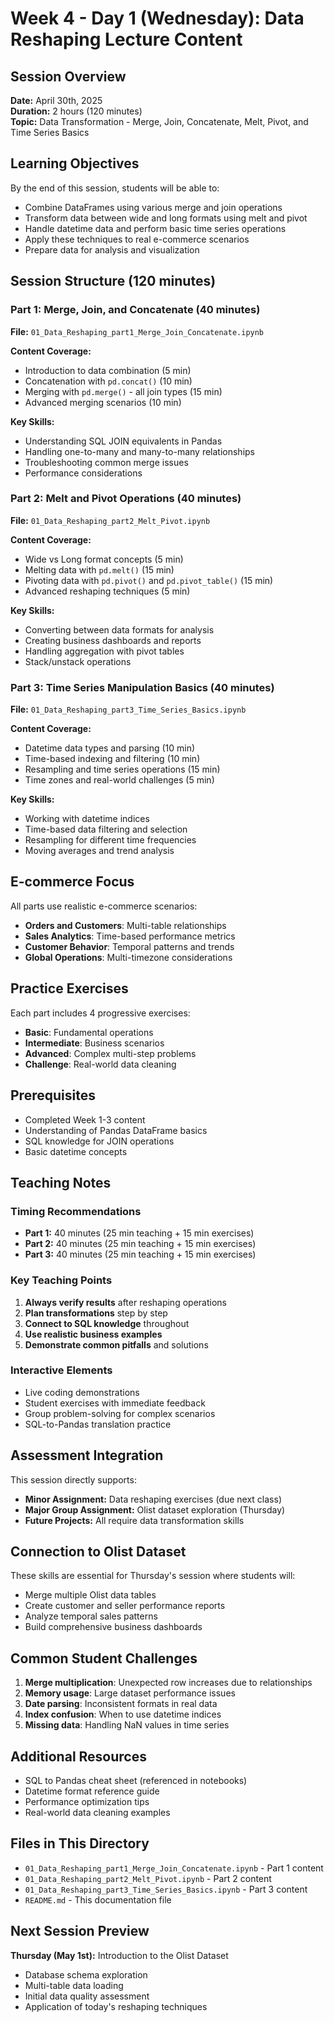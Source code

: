 # Week 4 - Day 1 (Wednesday): Data Reshaping Lecture Content

## Session Overview
**Date:** April 30th, 2025  
**Duration:** 2 hours (120 minutes)  
**Topic:** Data Transformation - Merge, Join, Concatenate, Melt, Pivot, and Time Series Basics

## Learning Objectives
By the end of this session, students will be able to:
- Combine DataFrames using various merge and join operations
- Transform data between wide and long formats using melt and pivot
- Handle datetime data and perform basic time series operations
- Apply these techniques to real e-commerce scenarios
- Prepare data for analysis and visualization

## Session Structure (120 minutes)

### Part 1: Merge, Join, and Concatenate (40 minutes)
**File:** `01_Data_Reshaping_part1_Merge_Join_Concatenate.ipynb`

**Content Coverage:**
- Introduction to data combination (5 min)
- Concatenation with `pd.concat()` (10 min)
- Merging with `pd.merge()` - all join types (15 min)
- Advanced merging scenarios (10 min)

**Key Skills:**
- Understanding SQL JOIN equivalents in Pandas
- Handling one-to-many and many-to-many relationships
- Troubleshooting common merge issues
- Performance considerations

### Part 2: Melt and Pivot Operations (40 minutes)
**File:** `01_Data_Reshaping_part2_Melt_Pivot.ipynb`

**Content Coverage:**
- Wide vs Long format concepts (5 min)
- Melting data with `pd.melt()` (15 min)
- Pivoting data with `pd.pivot()` and `pd.pivot_table()` (15 min)
- Advanced reshaping techniques (5 min)

**Key Skills:**
- Converting between data formats for analysis
- Creating business dashboards and reports
- Handling aggregation with pivot tables
- Stack/unstack operations

### Part 3: Time Series Manipulation Basics (40 minutes)
**File:** `01_Data_Reshaping_part3_Time_Series_Basics.ipynb`

**Content Coverage:**
- Datetime data types and parsing (10 min)
- Time-based indexing and filtering (10 min)
- Resampling and time series operations (15 min)
- Time zones and real-world challenges (5 min)

**Key Skills:**
- Working with datetime indices
- Time-based data filtering and selection
- Resampling for different time frequencies
- Moving averages and trend analysis

## E-commerce Focus
All parts use realistic e-commerce scenarios:
- **Orders and Customers**: Multi-table relationships
- **Sales Analytics**: Time-based performance metrics
- **Customer Behavior**: Temporal patterns and trends
- **Global Operations**: Multi-timezone considerations

## Practice Exercises
Each part includes 4 progressive exercises:
- **Basic**: Fundamental operations
- **Intermediate**: Business scenarios
- **Advanced**: Complex multi-step problems
- **Challenge**: Real-world data cleaning

## Prerequisites
- Completed Week 1-3 content
- Understanding of Pandas DataFrame basics
- SQL knowledge for JOIN operations
- Basic datetime concepts

## Teaching Notes

### Timing Recommendations
- **Part 1:** 40 minutes (25 min teaching + 15 min exercises)
- **Part 2:** 40 minutes (25 min teaching + 15 min exercises)
- **Part 3:** 40 minutes (25 min teaching + 15 min exercises)

### Key Teaching Points
1. **Always verify results** after reshaping operations
2. **Plan transformations** step by step
3. **Connect to SQL knowledge** throughout
4. **Use realistic business examples**
5. **Demonstrate common pitfalls** and solutions

### Interactive Elements
- Live coding demonstrations
- Student exercises with immediate feedback
- Group problem-solving for complex scenarios
- SQL-to-Pandas translation practice

## Assessment Integration
This session directly supports:
- **Minor Assignment:** Data reshaping exercises (due next class)
- **Major Group Assignment:** Olist dataset exploration (Thursday)
- **Future Projects:** All require data transformation skills

## Connection to Olist Dataset
These skills are essential for Thursday's session where students will:
- Merge multiple Olist data tables
- Create customer and seller performance reports
- Analyze temporal sales patterns
- Build comprehensive business dashboards

## Common Student Challenges
1. **Merge multiplication**: Unexpected row increases due to relationships
2. **Memory usage**: Large dataset performance issues
3. **Date parsing**: Inconsistent formats in real data
4. **Index confusion**: When to use datetime indices
5. **Missing data**: Handling NaN values in time series

## Additional Resources
- SQL to Pandas cheat sheet (referenced in notebooks)
- Datetime format reference guide
- Performance optimization tips
- Real-world data cleaning examples

## Files in This Directory
- `01_Data_Reshaping_part1_Merge_Join_Concatenate.ipynb` - Part 1 content
- `01_Data_Reshaping_part2_Melt_Pivot.ipynb` - Part 2 content
- `01_Data_Reshaping_part3_Time_Series_Basics.ipynb` - Part 3 content
- `README.md` - This documentation file

## Next Session Preview
**Thursday (May 1st):** Introduction to the Olist Dataset
- Database schema exploration
- Multi-table data loading
- Initial data quality assessment
- Application of today's reshaping techniques